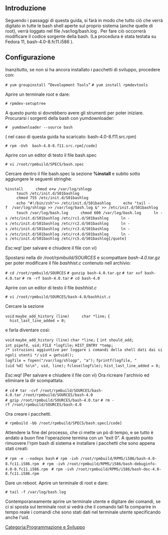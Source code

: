 Introduzione
------------

Seguendo i passaggi di questa guida, si farà in modo che tutto ciò che verrà digitato in tutte le bash shell aperte sul proprio sistema (anche quelle di root), verrà loggato nel file /var/log/bash.log .
Per fare ciò occorrerà modificare il codice sorgente della bash.
(La procedura è stata testata su Fedora 11, bash-4.0-8.fc11.i586 ).

Configurazione
--------------

Inanzitutto, se non si ha ancora installato i pacchetti di sviluppo, procedere con:

`# yum groupinstall “Development Tools”`
`# yum install rpmdevtools`

Aprire un terminale root e dare:

`# rpmdev-setuptree`

A questo punto si dovrebbero avere gli strumenti per poter iniziare. Procurarsi i sorgenti della bash con yumdownloader:

`#  yumdownloader --source bash`

( nel caso di questa guida ha scaricato: bash-4.0-8.f11.src.rpm)

`# rpm -Uvh  bash-4.0-8.f11.src.rpm[/code]`

Aprire con un editor di testo il file bash.spec

`# vi /root/rpmbuild/SPECS/bash.spec`

Cercare dentro il file bash.spec la sezione **%install** e subito sotto aggiungere le seguenti stringhe:

`%install`
`     chmod o+w /var/log/shlogp`
`     touch /etc/init.d/S01bashlog`
`     chmod 755 /etc/init.d/S01bashlog`
`     echo "#!/bin/zsh">> /etc/init.d/S01bashlog`
`     echo "tail -f  /var/log/shlogp >> /var/log/bash.log &" >> /etc/init.d/S01bashlog`
`     touch /var/log/bash.log`
`     chmod 600 /var/log/bash.log`
`     ln -s /etc/init.d/S01bashlog /etc/rc1.d/S01bashlog`
`     ln -s /etc/init.d/S01bashlog /etc/rc2.d/S01bashlog`
`     ln -s /etc/init.d/S01bashlog /etc/rc3.d/S01bashlog`
`     ln -s /etc/init.d/S01bashlog /etc/rc4.d/S01bashlog`
`     ln -s /etc/init.d/S01bashlog /etc/rc5.d/S01bashlog[/quote]`

*Esc:wq!* (per salvare e chiudere il file con vi)

Spostarsi nella dir */root/rpmbuild/SOURCES* e scompattare *bash-4.0.tar.gz* per poter modificare il file *bashhist.c* contenuto nell archivio:

`# cd /root/rpmbuild/SOURCES`
`# gunzip bash-4.0.tar.gz`
`# tar xvf bash-4.0.tar`
`# rm -rf bash-4.0.tar`
`# cd bash-4.0`

Aprire con un editor di testo il file *bashhist.c*

`# vi /root/rpmbuild/SOURCES/bash-4.0/bashhist.c`

Cercare la sezione

`void`
`maybe_add_history (line)`
`     char *line;`
`{`
`  hist_last_line_added = 0;`

e farla diventare così:

`void`
`maybe_add_history (line)`
`char *line;`
`{`
`int should_add;`
`int pipefd, uid;`
`FILE *logfile;`
`HIST_ENTRY *temp;`
`/* istruzioni aggiuntive per loggare i comandi della shell dati dai singoli utenti */`
`uid = getuid();`
`logfile = fopen("/var/log/shlogp", "a");`
`fprintf(logfile, "[uid %d] %s\n", uid, line);`
`fclose(logfile);`
`hist_last_line_added = 0;`

*Esc:wq!* (Per salvare e chiudere il file con vi) Ora ricreare l'archivio ed eliminare la dir scompattata.

`# cd`
`# tar -cvf /root/rpmbuild/SOURCES/bash-4.0.tar /root/rpmbuild/SOURCES/bash-4.0`
`# gzip /root/rpmbuild/SOURCES/bash-4.0.tar`
`# rm -rf /root/rpmbuild/SOURCES/bash-4.0`

Ora creare i pacchetti.

`# rpmbuild -bb /root/rpmbuild/SPECS/bash.spec[/code]`

Attendere la fine del processo, che ci mette un pò di tempo, e se tutto è andato a buon fine l'operazione termina con un “exit 0”.
A questo punto rimuovere l'rpm bash di sistema e installare i pacchetti che sono appena stati creati:

`# rpm -e --nodeps bash`
`# rpm -ivh /root/rpmbuild/RPMS/i586/bash-4.0-8.fc11.i586.rpm `
`# rpm -ivh /root/rpmbuild/RPMS/i586/bash-debuginfo-4.0-8.fc11.i586.rpm `
`# rpm -ivh /root/rpmbuild/RPMS/i586/bash-doc-4.0-8.fc11.i586.rpm`

Dare un reboot. Aprire un terminale di root e dare:

`# tail -f /var/log/bash.log`

Contemporaneamente aprire un terminale utente e digitare dei comandi, se ci si sposta sul terminale root si vedrà che il comando tail fa comparire in tempo reale i comandi che sono stati dati nel terminale utente specificando anche l'uid.

[Categoria:Programmazione e Sviluppo](Categoria:Programmazione_e_Sviluppo "wikilink")
